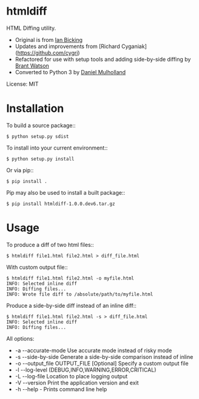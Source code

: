 htmldiff
========
HTML Diffing utility.

- Original is from [Ian Bicking](https://github.com/ianb)
- Updates and improvements from [Richard Cyganiak] (https://github.com/cygri)
- Refactored for use with setup tools and adding side-by-side diffing by
  [Brant Watson](https://github.com/induane)
- Converted to Python 3 by [Daniel Mulholland](https://github.com/danyill)

License: MIT

Installation
============
To build a source package::

    $ python setup.py sdist

To install into your current environment::

    $ python setup.py install

Or via pip::

    $ pip install .

Pip may also be used to install a built package::

    $ pip install htmldiff-1.0.0.dev6.tar.gz


Usage
=====

To produce a diff of two html files::

    $ htmldiff file1.html file2.html > diff_file.html

With custom output file::

    $ htmldiff file1.html file2.html -o myfile.html
    INFO: Selected inline diff
    INFO: Diffing files...
    INFO: Wrote file diff to /absolute/path/to/myfile.html

Produce a side-by-side diff instead of an inline diff::

    $ htmldiff file1.html file2.html -s > diff_file.html
    INFO: Selected inline diff
    INFO: Diffing files...


All options:

 * -a --accurate-mode Use accurate mode instead of risky mode
 * -s --side-by-side Generate a side-by-side comparison instead of inline
 * -o --output_file OUTPUT_FILE [Optional] Specify a custom output file
 * -l --log-level (DEBUG,INFO,WARNING,ERROR,CRITICAL)
 * -L --log-file Location to place logging output
 * -V --version Print the application version and exit
 * -h --help  - Prints command line help
